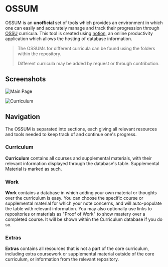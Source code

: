 # OSSUM
OSSUM is an **unofficial** set of tools which provides an environment in which one can easily and accurately manage and track their progression through [OSSU](https://github.com/ossu) curricula. This tool is created using [notion](https://www.notion.so), an online productivity application which allows the hosting of database information.

>The OSSUMs for different curricula can be found using the folders within the repository. 
>
>Different curricula may be added by request or through contribution.

## Screenshots

![Main Page](https://i.imgur.com/ugX9enN.png)

![Curriculum](https://i.imgur.com/ld1OblQ.png)

## Navigation
The OSSUM is separated into sections, each giving all relevant resources and tools needed to keep track of and continue one's progress.

### Curriculum
**Curriculum** contains all courses and supplemental materials, with their relevant information displayed through the database's table. Supplemental Material is marked as such. 

### Work
**Work** contains a database in which adding your own material or thoughts over the curriculum is easy. You can choose the specific course or supplemental material for which your note concerns, and will auto-populate the table with relevant information. You may also optionally use links to repositories or materials as "Proof of Work" to show mastery over a completed course. It will be shown within the Curriculum database if you do so.

### Extras
**Extras** contains all resources that is not a part of the core curriculum, including extra coursework or supplemental material outside of the core curriculum, or information from the relevant repository.
